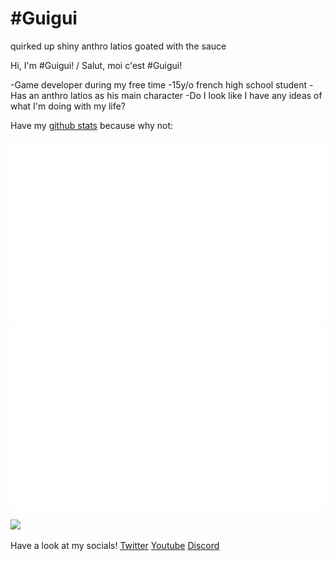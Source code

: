 # #Guigui
quirked up shiny anthro latios goated with the sauce

Hi, I'm #Guigui! / Salut, moi c'est #Guigui!

-Game developer during my free time
-15y/o french high school student
-Has an anthro latios as his main character
-Do I look like I have any ideas of what I'm doing with my life?

Have my [github stats](https://github.com/jstrieb/github-stats) because why not:

![](https://github.com/HastagGuigui/github-stats/blob/master/generated/overview.svg)
![](https://github.com/HastagGuigui/github-stats/blob/master/generated/languages.svg)

![](https://hastagguigui.github.io/assets/images/hastagguiguiLogo.png)

Have a look at my socials!
[Twitter](https://twitter.com/_GuiguiYT)
[Youtube](https://www.youtube.com/channel/UCLgu-4-oMqRZVbgwbgzIo7A)
[Discord](https://discord.com/invite/fyUqHqmujn)
